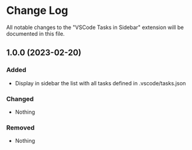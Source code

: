 # Change Log

All notable changes to the "VSCode Tasks in Sidebar" extension will be documented in this file.

## 1.0.0 (2023-02-20)

### Added

- Display in sidebar the list with all tasks defined in .vscode/tasks.json

### Changed

- Nothing

### Removed

- Nothing
